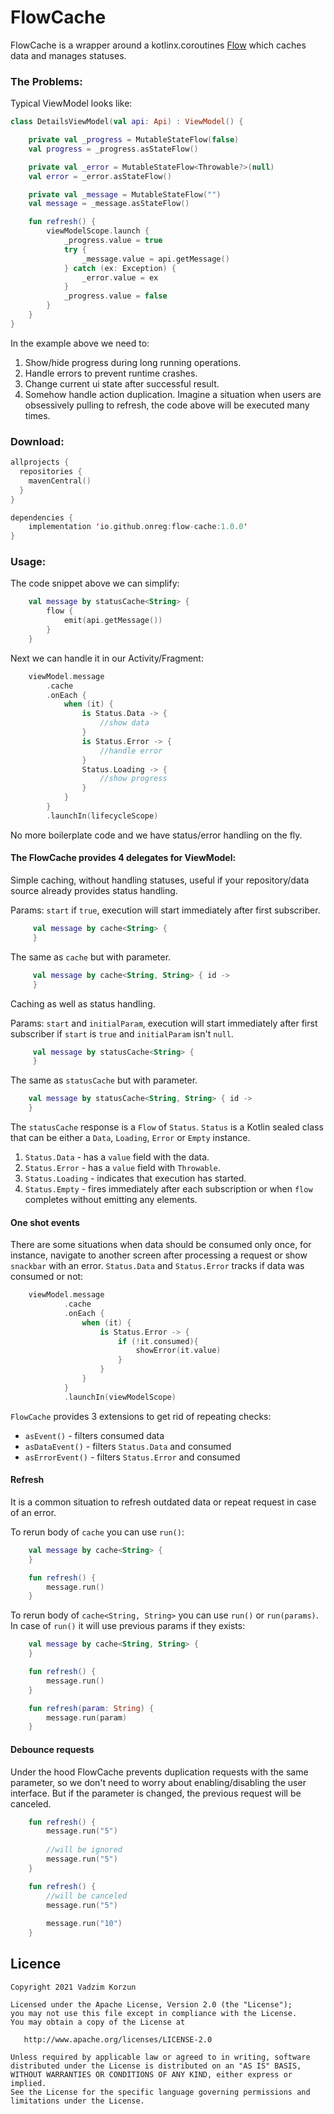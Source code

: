# FlowCache
FlowCache is a wrapper around a kotlinx.coroutines [Flow](https://kotlin.github.io/kotlinx.coroutines/kotlinx-coroutines-core/kotlinx.coroutines.flow/-flow/) which caches data and manages statuses.

### The Problems:

Typical ViewModel looks like:

```kotlin
class DetailsViewModel(val api: Api) : ViewModel() {

    private val _progress = MutableStateFlow(false)
    val progress = _progress.asStateFlow()

    private val _error = MutableStateFlow<Throwable?>(null)
    val error = _error.asStateFlow()

    private val _message = MutableStateFlow("")
    val message = _message.asStateFlow()

    fun refresh() {
        viewModelScope.launch {
            _progress.value = true
            try {
                _message.value = api.getMessage()
            } catch (ex: Exception) {
                _error.value = ex
            }
            _progress.value = false
        }
    }
}
```
In the example above we need to:
1. Show/hide progress during long running operations.
2. Handle errors to prevent runtime crashes.
3. Change current ui state after successful result.
4. Somehow handle action duplication. Imagine a situation when users are obsessively pulling to refresh, the code above will be executed many times.

### Download:
```kotlin
allprojects {
  repositories {
    mavenCentral()
  }
}

dependencies {
    implementation 'io.github.onreg:flow-cache:1.0.0'
}
```

### Usage:

The code snippet above we can simplify:

```kotlin
    val message by statusCache<String> {
        flow {
            emit(api.getMessage())
        }
    }
```

Next we can handle it in our Activity/Fragment:

```kotlin
    viewModel.message
        .cache
        .onEach {
            when (it) {
                is Status.Data -> {
                    //show data
                }
                is Status.Error -> {
                    //handle error
                }
                Status.Loading -> {
                    //show progress
                }
            }
        }
        .launchIn(lifecycleScope)
```
No more boilerplate code and we have status/error handling on the fly.

#### The FlowCache provides 4 delegates for ViewModel:

Simple caching, without handling statuses, useful if your repository/data source already provides status handling.

Params: `start` if `true`, execution will start immediately after first subscriber.

```kotlin
     val message by cache<String> {  
     }
 ```

The same as `cache` but with parameter.

```kotlin
     val message by cache<String, String> { id ->
     }
 ```

Caching as well as status handling.

Params: `start` and `initialParam`, execution will start immediately after first subscriber if `start` is `true` and `initialParam` isn't `null`.

```kotlin
     val message by statusCache<String> { 
     }
 ```

The same as `statusCache` but with parameter.

```kotlin
    val message by statusCache<String, String> { id -> 
    }
```

The `statusCache` response is a `Flow` of `Status`. `Status` is a Kotlin sealed class that can be either a `Data`, `Loading`, `Error` or `Empty` instance.
1. `Status.Data` - has a `value` field with the data.
2. `Status.Error` - has a `value` field with `Throwable`.
3. `Status.Loading` - indicates that execution has started.
4. `Status.Empty` - fires immediately after each subscription or when `flow` completes without emitting any elements.

#### One shot events

There are some situations when data should be consumed only once, for instance, navigate to another screen after processing a request or show `snackbar` with an error. `Status.Data` and `Status.Error` tracks if data was consumed or not:

```kotlin
    viewModel.message
            .cache
            .onEach {
                when (it) {
                    is Status.Error -> {
                        if (!it.consumed){
                            showError(it.value)
                        }
                    }
                }
            }
            .launchIn(viewModelScope)
```

`FlowCache` provides 3 extensions to get rid of repeating checks:
- `asEvent()`  - filters consumed data
- `asDataEvent()` - filters `Status.Data` and consumed
- `asErrorEvent()` - filters `Status.Error` and consumed

#### Refresh
It is a common situation to refresh outdated data or repeat request in case of an error.

To rerun body of `cache` you can use `run()`:

```kotlin
    val message by cache<String> {
    }

    fun refresh() {
        message.run()
    }
```

To rerun body of `cache<String, String>` you can use `run()` or `run(params)`. In case of `run()` it will use previous params if they exists:

```kotlin
    val message by cache<String, String> {
    }

    fun refresh() {
        message.run()
    }

    fun refresh(param: String) {
        message.run(param)
    }
```

#### Debounce requests

Under the hood FlowCache prevents duplication requests with the same parameter, so we don't need to worry about enabling/disabling the user interface. But if the parameter is changed, the previous request will be canceled.

```kotlin
    fun refresh() {
        message.run("5")
      
        //will be ignored
        message.run("5")
    }
```

```kotlin
    fun refresh() {
        //will be canceled
        message.run("5")
      
        message.run("10")
    }
```

## Licence

    Copyright 2021 Vadzim Korzun

    Licensed under the Apache License, Version 2.0 (the "License");
    you may not use this file except in compliance with the License.
    You may obtain a copy of the License at

       http://www.apache.org/licenses/LICENSE-2.0

    Unless required by applicable law or agreed to in writing, software
    distributed under the License is distributed on an "AS IS" BASIS,
    WITHOUT WARRANTIES OR CONDITIONS OF ANY KIND, either express or implied.
    See the License for the specific language governing permissions and
    limitations under the License.